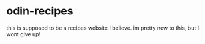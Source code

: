 # odin-recipes
this is supposed to be a recipes website I believe.
im pretty new to this, but I wont give up!